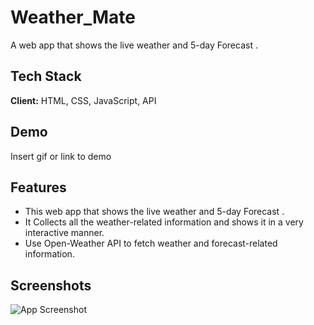 # Weather_Mate
A web app that shows the live weather and 5-day Forecast .

## Tech Stack

**Client:** HTML, CSS, JavaScript, API

## Demo

Insert gif or link to demo

## Features

- This web app that shows the live weather and 5-day Forecast .
- It Collects all the weather-related information and shows it in a very interactive manner.
- Use Open-Weather API to fetch weather and forecast-related information.

## Screenshots

![App Screenshot](https://via.placeholder.com/468x300?text=App+Screenshot+Here)


